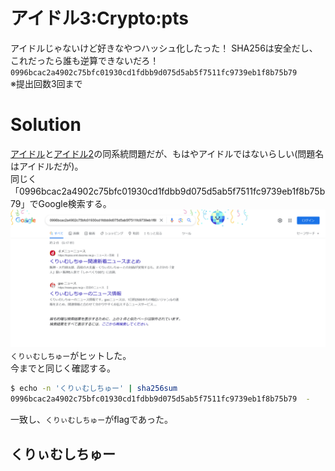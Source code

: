 # アイドル3:Crypto:pts
アイドルじゃないけど好きなやつハッシュ化したった！ SHA256は安全だし、これだったら誰も逆算できないだろ！  
`0996bcac2a4902c75bfc01930cd1fdbb9d075d5ab5f7511fc9739eb1f8b75b79`  
※提出回数3回まで  

# Solution
[アイドル](../アイドル)と[アイドル2](../アイドル2)の同系統問題だが、もはやアイドルではないらしい(問題名はアイドルだが)。  
同じく「0996bcac2a4902c75bfc01930cd1fdbb9d075d5ab5f7511fc9739eb1f8b75b79」でGoogle検索する。  
![0996bcac2a4902c75bfc01930cd1fdbb9d075d5ab5f7511fc9739eb1f8b75b79.png](images/0996bcac2a4902c75bfc01930cd1fdbb9d075d5ab5f7511fc9739eb1f8b75b79.png)  
`くりぃむしちゅー`がヒットした。  
今までと同じく確認する。  
```bash
$ echo -n 'くりぃむしちゅー' | sha256sum
0996bcac2a4902c75bfc01930cd1fdbb9d075d5ab5f7511fc9739eb1f8b75b79  -
```
一致し、`くりぃむしちゅー`がflagであった。  

## くりぃむしちゅー